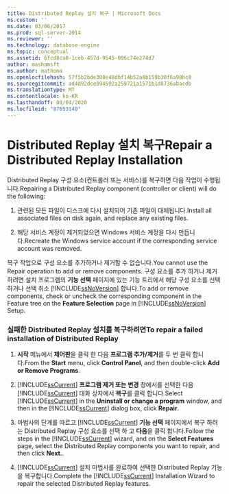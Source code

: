 ```yaml
---
title: Distributed Replay 설치 복구 | Microsoft Docs
ms.custom: ''
ms.date: 03/06/2017
ms.prod: sql-server-2014
ms.reviewer: ''
ms.technology: database-engine
ms.topic: conceptual
ms.assetid: 6fcd8ca8-1ceb-457d-9545-096c74e274d7
author: mashamsft
ms.author: mathoma
ms.openlocfilehash: 57f5b2bde308e48dbf14b52a8b159b30f6a98bc8
ms.sourcegitcommit: ad4d92dce894592a259721a1571b1d8736abacdb
ms.translationtype: MT
ms.contentlocale: ko-KR
ms.lasthandoff: 08/04/2020
ms.locfileid: "87653140"
---
```

# <a name="repair-a-distributed-replay-installation"></a><span data-ttu-id="e054c-102">Distributed Replay 설치 복구</span><span class="sxs-lookup"><span data-stu-id="e054c-102">Repair a Distributed Replay Installation</span></span>
  <span data-ttu-id="e054c-103">Distributed Replay 구성 요소(컨트롤러 또는 서비스)를 복구하면 다음 작업이 수행됩니다.</span><span class="sxs-lookup"><span data-stu-id="e054c-103">Repairing a Distributed Replay component (controller or client) will do the following:</span></span>  
  
1.  <span data-ttu-id="e054c-104">관련된 모든 파일이 디스크에 다시 설치되어 기존 파일이 대체됩니다.</span><span class="sxs-lookup"><span data-stu-id="e054c-104">Install all associated files on disk again, and replace any existing files.</span></span>  
  
2.  <span data-ttu-id="e054c-105">해당 서비스 계정이 제거되었으면 Windows 서비스 계정을 다시 만듭니다.</span><span class="sxs-lookup"><span data-stu-id="e054c-105">Recreate the Windows service account if the corresponding service account was removed.</span></span>  
  
 <span data-ttu-id="e054c-106">복구 작업으로 구성 요소를 추가하거나 제거할 수 없습니다.</span><span class="sxs-lookup"><span data-stu-id="e054c-106">You cannot use the Repair operation to add or remove components.</span></span> <span data-ttu-id="e054c-107">구성 요소를 추가 하거나 제거 하려면 설치 프로그램의 **기능 선택** 페이지에 있는 기능 트리에서 해당 구성 요소를 선택 하거나 선택 취소 [!INCLUDE[ssNoVersion](../../includes/ssnoversion-md.md)] 합니다.</span><span class="sxs-lookup"><span data-stu-id="e054c-107">To add or remove components, check or uncheck the corresponding component in the Feature tree on the **Feature Selection** page in [!INCLUDE[ssNoVersion](../../includes/ssnoversion-md.md)] Setup.</span></span>  
  
### <a name="to-repair-a-failed-installation-of-distributed-replay"></a><span data-ttu-id="e054c-108">실패한 Distributed Replay 설치를 복구하려면</span><span class="sxs-lookup"><span data-stu-id="e054c-108">To repair a failed installation of Distributed Replay</span></span>  
  
1.  <span data-ttu-id="e054c-109">**시작** 메뉴에서 **제어판**을 클릭 한 다음 **프로그램 추가/제거**를 두 번 클릭 합니다.</span><span class="sxs-lookup"><span data-stu-id="e054c-109">From the **Start** menu, click **Control Panel**, and then double-click **Add or Remove Programs**.</span></span>  
  
2.  <span data-ttu-id="e054c-110">[!INCLUDE[ssCurrent](../../includes/sscurrent-md.md)] **프로그램 제거 또는 변경** 창에서를 선택한 다음 [!INCLUDE[ssCurrent](../../includes/sscurrent-md.md)] 대화 상자에서 **복구**를 클릭 합니다.</span><span class="sxs-lookup"><span data-stu-id="e054c-110">Select [!INCLUDE[ssCurrent](../../includes/sscurrent-md.md)] in the **Uninstall or change a program** window, and then in the [!INCLUDE[ssCurrent](../../includes/sscurrent-md.md)] dialog box, click **Repair**.</span></span>  
  
3.  <span data-ttu-id="e054c-111">마법사의 단계를 따르고 [!INCLUDE[ssCurrent](../../includes/sscurrent-md.md)] **기능 선택** 페이지에서 복구 하려는 Distributed Replay 구성 요소를 선택 하 고 **다음**을 클릭 합니다.</span><span class="sxs-lookup"><span data-stu-id="e054c-111">Follow the steps in the [!INCLUDE[ssCurrent](../../includes/sscurrent-md.md)] wizard, and on the **Select Features** page, select the Distributed Replay components you want to repair, and then click **Next.**.</span></span>  
  
4.  <span data-ttu-id="e054c-112">[!INCLUDE[ssCurrent](../../includes/sscurrent-md.md)] 설치 마법사를 완료하여 선택한 Distributed Replay 기능을 복구합니다.</span><span class="sxs-lookup"><span data-stu-id="e054c-112">Complete the [!INCLUDE[ssCurrent](../../includes/sscurrent-md.md)] Installation Wizard to repair the selected Distributed Replay features.</span></span>  
  
  
